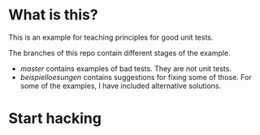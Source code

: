 # What is this?

This is an example for teaching principles for good unit tests.

The branches of this repo contain different stages of the example. 

* _master_ contains examples of bad tests. They are not unit tests.
* _beispielloesungen_ contains suggestions for fixing some of those. For some of the examples, I have included alternative solutions.


# Start hacking
